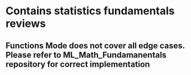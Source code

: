 # Contains statistics fundamentals reviews 
## Functions Mode does not cover all edge cases. Please refer to ML_Math_Fundamanentals repository for correct implementation
